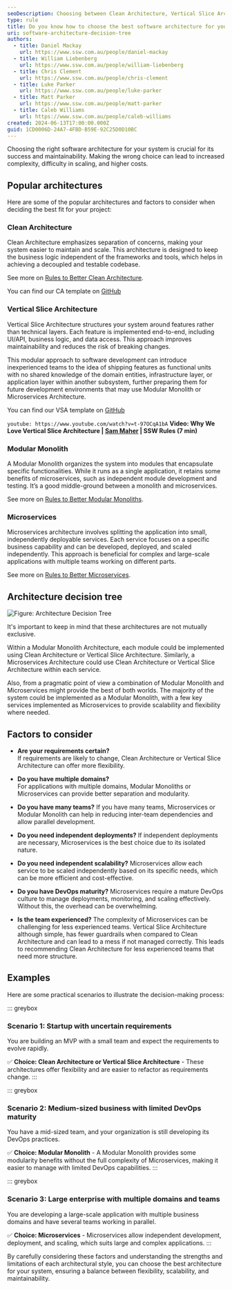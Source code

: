 ```yaml
---
seoDescription: Choosing between Clean Architecture, Vertical Slice Architecture, Modular Monolith, and Microservices can be challenging. Use this decision tree to select the best software architecture for your system.
type: rule
title: Do you know how to choose the best software architecture for your system?
uri: software-architecture-decision-tree
authors:
  - title: Daniel Mackay
    url: https://www.ssw.com.au/people/daniel-mackay
  - title: William Liebenberg
    url: https://www.ssw.com.au/people/william-liebenberg
  - title: Chris Clement
    url: https://www.ssw.com.au/people/chris-clement
  - title: Luke Parker
    url: https://www.ssw.com.au/people/luke-parker
  - title: Matt Parker
    url: https://www.ssw.com.au/people/matt-parker
  - title: Caleb Williams
    url: https://www.ssw.com.au/people/caleb-williams
created: 2024-06-13T17:00:00.000Z
guid: 1CD0006D-24A7-4FBD-B59E-92C25D0D10BC
---
```


Choosing the right software architecture for your system is crucial for its success and maintainability. Making the wrong choice can lead to increased complexity, difficulty in scaling, and higher costs.

<!--endintro-->

## Popular architectures

Here are some of the popular architectures and factors to consider when deciding the best fit for your project:

### Clean Architecture

Clean Architecture emphasizes separation of concerns, making your system easier to maintain and scale. This architecture is designed to keep the business logic independent of the frameworks and tools, which helps in achieving a decoupled and testable codebase.

See more on [Rules to Better Clean Architecture](/rules-to-better-clean-architecture).

You can find our CA template on [GitHub](https://github.com/SSWConsulting/SSW.CleanArchitecture)

### Vertical Slice Architecture

Vertical Slice Architecture structures your system around features rather than technical layers. Each feature is implemented end-to-end, including UI/API, business logic, and data access. This approach improves maintainability and reduces the risk of breaking changes.

This modular approach to software development can introduce inexperienced teams to the idea of shipping features as functional units with no shared knowledge of the domain entities, infrastructure layer, or application layer within another subsystem, further preparing them for future development environments that may use Modular Monolith or Microservices Architecture.

You can find our VSA template on [GitHub](https://github.com/SSWConsulting/SSW.VerticalSliceArchitecture)

`youtube: https://www.youtube.com/watch?v=t-97OCqA1bA`
**Video: Why We Love Vertical Slice Architecture | [Sam Maher](https://www.ssw.com.au/people/sam-maher/) | SSW Rules (7 min)**

### Modular Monolith

A Modular Monolith organizes the system into modules that encapsulate specific functionalities. While it runs as a single application, it retains some benefits of microservices, such as independent module development and testing. It’s a good middle-ground between a monolith and microservices.

See more on [Rules to Better Modular Monoliths](/rules-to-better-modular-monoliths).

### Microservices

Microservices architecture involves splitting the application into small, independently deployable services. Each service focuses on a specific business capability and can be developed, deployed, and scaled independently. This approach is beneficial for complex and large-scale applications with multiple teams working on different parts.

See more on [Rules to Better Microservices](/rules-to-better-microservices).

## Architecture decision tree

![Figure: Architecture Decision Tree](architecture-decision-tree-v3.jpg)

It's important to keep in mind that these architectures are not mutually exclusive.

Within a Modular Monolith Architecture, each module could be implemented using Clean Architecture or Vertical Slice Architecture. Similarly, a Microservices Architecture could use Clean Architecture or Vertical Slice Architecture within each service.

Also, from a pragmatic point of view a combination of Modular Monolith and Microservices might provide the best of both worlds. The majority of the system could be implemented as a Modular Monolith, with a few key services implemented as Microservices to provide scalability and flexibility where needed.

## Factors to consider

* **Are your requirements certain?**  
  If requirements are likely to change, Clean Architecture or Vertical Slice Architecture can offer more flexibility.

* **Do you have multiple domains?**  
  For applications with multiple domains, Modular Monoliths or Microservices can provide better separation and modularity.

* **Do you have many teams?**
  If you have many teams, Microservices or Modular Monolith can help in reducing inter-team dependencies and allow parallel development.

* **Do you need independent deployments?**
  If independent deployments are necessary, Microservices is the best choice due to its isolated nature.

* **Do you need independent scalability?**
  Microservices allow each service to be scaled independently based on its specific needs, which can be more efficient and cost-effective.

* **Do you have DevOps maturity?**
  Microservices require a mature DevOps culture to manage deployments, monitoring, and scaling effectively. Without this, the overhead can be overwhelming.

* **Is the team experienced?**
  The complexity of Microservices can be challenging for less experienced teams. Vertical Slice Architecture although simple, has fewer guardrails when compared to Clean Architecture and can lead to a mess if not managed correctly.  This leads to recommending Clean Architecture for less experienced teams that need more structure.

## Examples

Here are some practical scenarios to illustrate the decision-making process:

::: greybox

### Scenario 1: Startup with uncertain requirements

You are building an MVP with a small team and expect the requirements to evolve rapidly.

✅ **Choice: Clean Architecture or Vertical Slice Architecture** - These architectures offer flexibility and are easier to refactor as requirements change.
:::

::: greybox

### Scenario 2: Medium-sized business with limited DevOps maturity

You have a mid-sized team, and your organization is still developing its DevOps practices.

✅ **Choice: Modular Monolith** - A Modular Monolith provides some modularity benefits without the full complexity of Microservices, making it easier to manage with limited DevOps capabilities.
:::

::: greybox

### Scenario 3: Large enterprise with multiple domains and teams

You are developing a large-scale application with multiple business domains and have several teams working in parallel.

✅ **Choice: Microservices** - Microservices allow independent development, deployment, and scaling, which suits large and complex applications.
:::

By carefully considering these factors and understanding the strengths and limitations of each architectural style, you can choose the best architecture for your system, ensuring a balance between flexibility, scalability, and maintainability.
